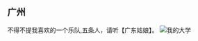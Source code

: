 ## 广州

不得不提我喜欢的一个乐队,五条人，请听【广东姑娘】。
![我的大学](https://bucket-for-image.s3.bitiful.net/scut.jpeg?no-wait=on "雨后的华工")
